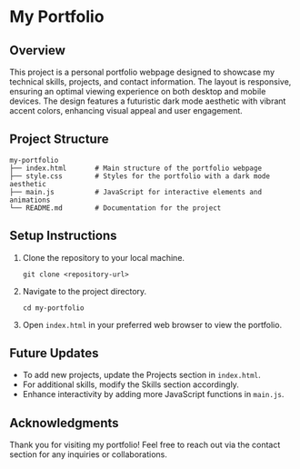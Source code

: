 # My Portfolio

## Overview
This project is a personal portfolio webpage designed to showcase my technical skills, projects, and contact information. The layout is responsive, ensuring an optimal viewing experience on both desktop and mobile devices. The design features a futuristic dark mode aesthetic with vibrant accent colors, enhancing visual appeal and user engagement.

## Project Structure
```
my-portfolio
├── index.html       # Main structure of the portfolio webpage
├── style.css        # Styles for the portfolio with a dark mode aesthetic
├── main.js          # JavaScript for interactive elements and animations
└── README.md        # Documentation for the project
```

## Setup Instructions
1. Clone the repository to your local machine.
   ```
   git clone <repository-url>
   ```
2. Navigate to the project directory.
   ```
   cd my-portfolio
   ```
3. Open `index.html` in your preferred web browser to view the portfolio.

## Future Updates
- To add new projects, update the Projects section in `index.html`.
- For additional skills, modify the Skills section accordingly.
- Enhance interactivity by adding more JavaScript functions in `main.js`.

## Acknowledgments
Thank you for visiting my portfolio! Feel free to reach out via the contact section for any inquiries or collaborations.